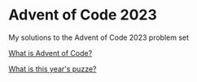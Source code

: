 # Advent of Code 2023
My solutions to the Advent of Code 2023 problem set

[What is Advent of Code?](https://adventofcode.com/2023/about)

[What is this year's puzze?](https://adventofcode.com/2023)